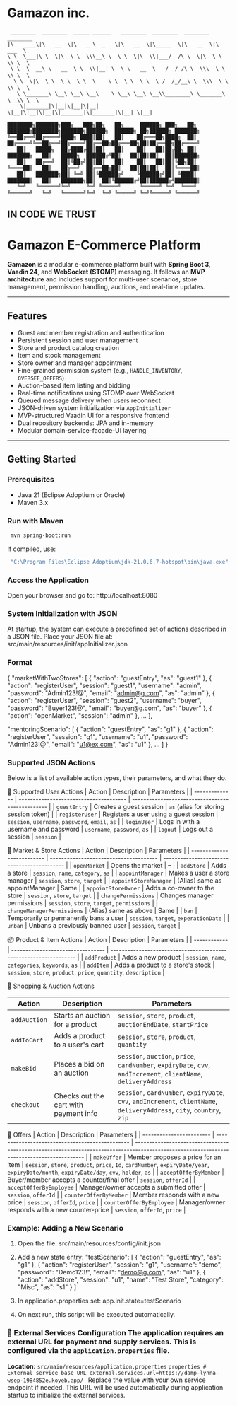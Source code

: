 # Gamazon inc.
```
 ________  ________  _____ ______   ________  ________  ________  ________      
|\   ____\|\   __  \|\   _ \  _   \|\   __  \|\_____  \|\   __  \|\   ___  \    
\ \  \___|\ \  \|\  \ \  \\\__\ \  \ \  \|\  \\|___/  /\ \  \|\  \ \  \\ \  \   
 \ \  \  __\ \   __  \ \  \\|__| \  \ \   __  \   /  / /\ \  \\\  \ \  \\ \  \  
  \ \  \|\  \ \  \ \  \ \  \    \ \  \ \  \ \  \ /  /_/__\ \  \\\  \ \  \\ \  \ 
   \ \_______\ \__\ \__\ \__\    \ \__\ \__\ \__\\________\ \_______\ \__\\ \__\
    \|_______|\|__|\|__|\|__|     \|__|\|__|\|__|\|_______|\|_______|\|__| \|__|
```

```
████████╗███████╗███╗   ███╗██╗   ██╗     ██████╗ ███╗   ██╗    ███████╗████████╗███████╗██████╗  ██████╗ ██╗██████╗ ███████╗
╚══██╔══╝██╔════╝████╗ ████║██║   ██║    ██╔═══██╗████╗  ██║    ██╔════╝╚══██╔══╝██╔════╝██╔══██╗██╔═══██╗██║██╔══██╗██╔════╝
   ██║   █████╗  ██╔████╔██║██║   ██║    ██║   ██║██╔██╗ ██║    ███████╗   ██║   █████╗  ██████╔╝██║   ██║██║██║  ██║███████╗
   ██║   ██╔══╝  ██║╚██╔╝██║██║   ██║    ██║   ██║██║╚██╗██║    ╚════██║   ██║   ██╔══╝  ██╔══██╗██║   ██║██║██║  ██║╚════██║
   ██║   ███████╗██║ ╚═╝ ██║╚██████╔╝    ╚██████╔╝██║ ╚████║    ███████║   ██║   ███████╗██║  ██║╚██████╔╝██║██████╔╝███████║
   ╚═╝   ╚══════╝╚═╝     ╚═╝ ╚═════╝      ╚═════╝ ╚═╝  ╚═══╝    ╚══════╝   ╚═╝   ╚══════╝╚═╝  ╚═╝ ╚═════╝ ╚═╝╚═════╝ ╚══════╝
```
## IN CODE WE TRUST


# Gamazon E-Commerce Platform

**Gamazon** is a modular e-commerce platform built with **Spring Boot 3**, **Vaadin 24**, and **WebSocket (STOMP)** messaging. It follows an **MVP architecture** and includes support for multi-user scenarios, store management, permission handling, auctions, and real-time updates.

---

## Features

- Guest and member registration and authentication  
- Persistent session and user management  
- Store and product catalog creation  
- Item and stock management  
- Store owner and manager appointment  
- Fine-grained permission system (e.g., `HANDLE_INVENTORY`, `OVERSEE_OFFERS`)  
- Auction-based item listing and bidding  
- Real-time notifications using STOMP over WebSocket  
- Queued message delivery when users reconnect  
- JSON-driven system initialization via `AppInitializer`  
- MVP-structured Vaadin UI for a responsive frontend  
- Dual repository backends: JPA and in-memory  
- Modular domain-service-facade-UI layering  

---

## Getting Started

### Prerequisites

- Java 21 (Eclipse Adoptium or Oracle)  
- Maven 3.x  

###  Run with Maven

```bash
 mvn spring-boot:run
```

If compiled, use: 
```bash
 "C:\Program Files\Eclipse Adoptium\jdk-21.0.6.7-hotspot\bin\java.exe" "@C:\Users\user1\AppData\Local\Temp\cp_2sbeja7uebqkjdxke03tsvwiz.argfile" "UI.GamazonApplication"
```

### Access the Application
Open your browser and go to: http://localhost:8080


### System Initialization with JSON
At startup, the system can execute a predefined set of actions described in a JSON file.
Place your JSON file at: src/main/resources/init/appInitializer.json

### Format


{
  "marketWithTwoStores": [
    { "action": "guestEntry", "as": "guest1" },
    { "action": "registerUser", "session": "guest1", "username": "admin", "password": "Admin123!@", "email": "admin@g.com", "as": "admin" },
    { "action": "registerUser", "session": "guest2", "username": "buyer", "password": "Buyer123!@", "email": "buyer@g.com", "as": "buyer" },
    { "action": "openMarket", "session": "admin" },
   ...
  ],

  "mentoringScenario": [
    { "action": "guestEntry", "as": "g1" },
    { "action": "registerUser", "session": "g1", "username": "u1", "password": "Admin123!@", "email": "u1@ex.com", "as": "u1" },
   ...
  ]
}

### Supported JSON Actions 
Below is a list of available action types, their parameters, and what they do.


🧾 Supported User Actions
| Action         | Description                            | Parameters                                       |
| -------------- | -------------------------------------- | ------------------------------------------------ |
| `guestEntry`   | Creates a guest session                | `as` (alias for storing session token)           |
| `registerUser` | Registers a user using a guest session | `session`, `username`, `password`, `email`, `as` |
| `loginUser`    | Logs in with a username and password   | `username`, `password`, `as`                     |
| `logout`       | Logs out a session                     | `session`                                        |

🏬 Market & Store Actions
| Action                     | Description                            | Parameters                                  |
| -------------------------- | -------------------------------------- | ------------------------------------------- |
| `openMarket`               | Opens the market                       | –                                           |
| `addStore`                 | Adds a store                           | `session`, `name`, `category`, `as`         |
| `appointManager`           | Makes a user a store manager           | `session`, `store`, `target`                |
| `appointStoreManager`      | (Alias) same as appointManager         | Same                                        |
| `appointStoreOwner`        | Adds a co-owner to the store           | `session`, `store`, `target`                |
| `changePermissions`        | Changes manager permissions            | `session`, `store`, `target`, `permissions` |
| `changeManagerPermissions` | (Alias) same as above                  | Same                                        |
| `ban`                      | Temporarily or permanently bans a user | `session`, `target`, `experationDate`       |
| `unban`                    | Unbans a previously banned user        | `session`, `target`                         |


📦 Product & Item Actions
| Action       | Description                       | Parameters                                                        |
| ------------ | --------------------------------- | ----------------------------------------------------------------- |
| `addProduct` | Adds a new product                | `session`, `name`, `categories`, `keywords`, `as`                 |
| `addItem`    | Adds a product to a store's stock | `session`, `store`, `product`, `price`, `quantity`, `description` |


🛒 Shopping & Auction Actions

| Action       | Description                           | Parameters                                                                                                              |
| ------------ | ------------------------------------- | ----------------------------------------------------------------------------------------------------------------------- |
| `addAuction` | Starts an auction for a product       | `session`, `store`, `product`, `auctionEndDate`, `startPrice`                                                           |
| `addToCart`  | Adds a product to a user's cart       | `session`, `store`, `product`, `quantity`                                                                               |
| `makeBid`    | Places a bid on an auction            | `session`, `auction`, `price`, `cardNumber`, `expiryDate`, `cvv`, `andIncrement`, `clientName`, `deliveryAddress`       |
| `checkout`   | Checks out the cart with payment info | `session`, `cardNumber`, `expiryDate`, `cvv`, `andIncrement`, `clientName`, `deliveryAddress`, `city`, `country`, `zip` |

💬 Offers
| Action                   | Description                                     | Parameters                                                                                                                                 |
| ------------------------ | ----------------------------------------------- | ------------------------------------------------------------------------------------------------------------------------------------------ |
| `makeOffer`              | Member proposes a price for an item             | `session`, `store`, `product`, `price`, `Id`, `cardNumber`, `expiryDate/year`, `expiryDate/month`, `expiryDate/day`, `cvv`, `holder`, `as` |
| `acceptOfferByMember`    | Buyer/member accepts a counter/final offer      | `session`, `offerId`                                                                                                                       |
| `acceptOfferByEmployee`  | Manager/owner accepts a submitted offer         | `session`, `offerId`                                                                                                                       |
| `counterOfferByMember`   | Member responds with a new price                | `session`, `offerId`, `price`                                                                                                              |
| `counterOfferByEmployee` | Manager/owner responds with a new counter-price | `session`, `offerId`, `price`                                                                                                              |



### Example: Adding a New Scenario
   1. Open the file: src/main/resources/config/init.json
   2. Add a new state entry:
      "testScenario": [
            { "action": "guestEntry", "as": "g1" },
            { "action": "registerUser", "session": "g1", "username": "demo", "password": "Demo123!", "email": "demo@g.com", "as": "u1" },
            { "action": "addStore", "session": "u1", "name": "Test Store", "category": "Misc", "as": "s1" }
      ]  


   3. In application.properties set: app.init.state=testScenario
   4. On next run, this script will be executed automatically.



 ### 🔧 External Services Configuration The application requires an external URL for payment and supply services. This is configured via the `application.properties` file.
 **Location:** `src/main/resources/application.properties` ```properties # External service base URL external.services.url=https://damp-lynna-wsep-1984852e.koyeb.app/ ``` Replace the value with your own service endpoint if needed. 
 This URL will be used automatically during application startup to initialize the external services. 
